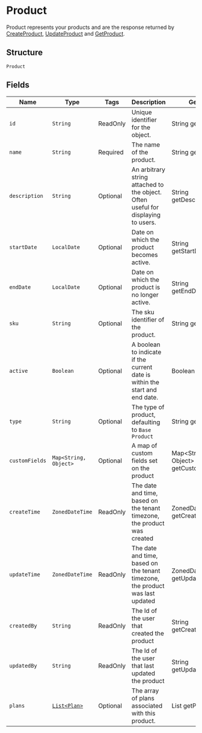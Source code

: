 
# Product

Product represents your products and are the response returned by [CreateProduct](/doc/product-api.md#create-product), [UpdateProduct](/doc/product-api.md#update-product) and [GetProduct](/doc/product-api.md#get-product).

## Structure

`Product`

## Fields

| Name | Type | Tags | Description | Getter |
|  --- | --- | --- | --- | --- |
| `id` | `String` | ReadOnly | Unique identifier for the object. | String getId() |
| `name` | `String` | Required | The name of the product. | String getName() |
| `description` | `String` | Optional | An arbitrary string attached to the object. Often useful for displaying to users. | String getDescription() |
| `startDate` | `LocalDate` | Optional | Date on which the product becomes active. | String getStartDate() |
| `endDate` | `LocalDate` | Optional | Date on which the product is no longer active. | String getEndDate() |
| `sku` | `String` | Optional | The sku identifier of the product. | String getSku() |
| `active` | `Boolean` | Optional | A boolean to indicate if the current date is within the start and end date. | Boolean isActive() |
| `type` | `String` | Optional | The type of product, defaulting to `Base Product` | String getType() |
| `customFields` | `Map<String, Object>` | Optional | A map of custom fields set on the product | Map<String, Object> getCustomFields() |
| `createTime` | `ZonedDateTime` | ReadOnly | The date and time, based on the tenant timezone, the product was created | ZonedDateTime getCreateTime() |
| `updateTime` | `ZonedDateTime` | ReadOnly | The date and time, based on the tenant timezone, the product was last updated | ZonedDateTime getUpdateTime() |
| `createdBy` | `String` | ReadOnly | The Id of the user that created the product | String getCreatedBy() |
| `updatedBy` | `String` | ReadOnly | The Id of the user that last updated the product | String getUpdatedBy() |
| `plans` | [`List<Plan>`](/doc/models/plan.md) | Optional | The array of plans associated with this product. | List<Plan> getPlans() |

